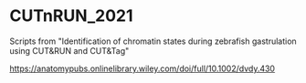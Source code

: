 # CUTnRUN_2021

Scripts from "Identification of chromatin states during zebrafish gastrulation using CUT&RUN and CUT&Tag"

https://anatomypubs.onlinelibrary.wiley.com/doi/full/10.1002/dvdy.430

